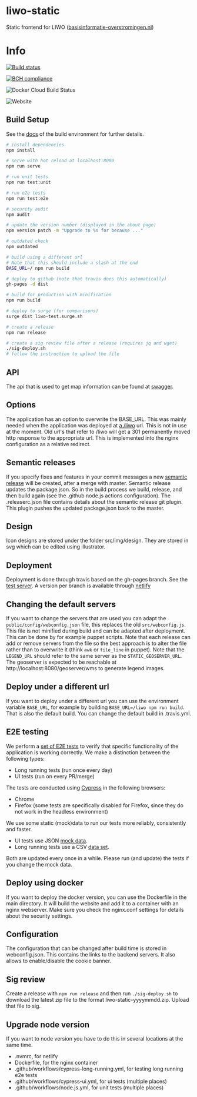 # liwo-static
Static frontend for LIWO ([basisinformatie-overstromingen.nl](https://basisinformatie-overstromingen.nl))

# Info
[![Build status](https://github.com/Deltares/liwo-static/actions/workflows/node.js.yml/badge.svg)](https://github.com/Deltares/liwo-static/actions/workflows/node.js.yml)

[![BCH compliance](https://bettercodehub.com/edge/badge/Deltares/liwo-static?branch=master)](https://bettercodehub.com/)

![Docker Cloud Build Status](https://img.shields.io/docker/cloud/build/deltares/liwo-static)

![Website](https://img.shields.io/website?url=https%3A%2F%2Fbasisinformatie-overstromingen.nl)

## Build Setup
See the [docs](https://github.com/vuejs/vue-cli/blob/dev/docs/README.md) of the build environment for further details.

``` bash
# install dependencies
npm install

# serve with hot reload at localhost:8080
npm run serve

# run unit tests
npm run test:unit

# run e2e tests
npm run test:e2e

# security audit
npm audit

# update the version number (displayed in the about page)
npm version patch -m "Upgrade to %s for because ..."

# outdated check
npm outdated

# build using a different url
# Note that this should include a slash at the end
BASE_URL=/ npm run build

# deploy to github (note that travis does this automatically)
gh-pages -d dist

# build for production with minification
npm run build

# deploy to surge (for comparisons)
surge dist liwo-test.surge.sh

# create a release
npm run release

# create a sig review file after a release (requires jq and wget)
./sig-deploy.sh
# follow the instruction to upload the file
```

## API
The api that is used to get map information can be found at [swagger](https://app.swaggerhub.com/apis/openearth/basisinformatie-overstromingen.nl).

## Options
The application has an option to overwrite the BASE_URL. This was mainly needed when the application was deployed at [a /liwo](https://basisinformatie-overstromingen.nl/liwo) url. This is not in use at the moment. Old url's that refer to /liwo will get a 301 permanently moved http response to the appropriate url. This is implemented into the nginx configuration as a relative redirect.


## Semantic releases
If you specify fixes and features in your commit messages a new [semantic release](https://github.com/semantic-release/semantic-release) will be created, after a merge with master. Semantic release updates the package.json. So in the build process we build, release, and then build again (see the .github node.js actions configuration). The .releaserc.json file contains details about the semantic release git plugin. This plugin pushes the updated package.json back to the master.

## Design
Icon designs are stored under the folder src/img/design. They are stored in svg which can be  edited using illustrator.

## Deployment
Deployment is done through travis based on the gh-pages branch. See the [test server](http://deltares.github.io/liwo-static).
A version per branch is available through [netlify](https://liwo-static.netlify.com)

## Changing the default servers
If you want to change the servers that are used you can adapt the `public/config/webconfig.json` file, this replaces the old `src/webconfig.js`. This file is not minified during build and can be adapted after deployment. This can be done by for example puppet scripts. Note that each release can add or remove servers from the file so the best approach is to alter the file rather than to overwrite it (think `awk` or `file_line` in puppet).  Note that the `LEGEND_URL` should refer to the same server as the `STATIC_GEOSERVER_URL`. The geoserver is expected to be reachable at http://localhost:8080/geoserver/wms to generate legend images.

## Deploy under a different url
If you want to deploy under a different url you can use the environment variable `BASE_URL`, for example by building `BASE_URL=/liwo npm run build`. That is also the default build. You can change the default build in .travis.yml.

## E2E testing
We perform a [set of E2E tests](https://github.com/Deltares/liwo-static/tree/master/tests/e2e/specs) to verify that specific functionality of the application is working correctly. We make a distinction between the following types:
- Long running tests (run once every day)
- UI tests (run on every PR/merge)

The tests are conducted using [Cypress](https://www.cypress.io/) in the following browsers:
- Chrome
- Firefox (some tests are specifically disabled for Firefox, since they do not work in the headless environment)

We use some static (mock)data to run our tests more reliably, consistently and faster.
- UI tests use JSON [mock data](https://github.com/Deltares/liwo-static/tree/master/tests/e2e/mock).
- Long running tests use a CSV [data set](https://github.com/Deltares/liwo-static/tree/master/tests/e2e/data).

Both are updated every once in a while. Please run (and update) the tests if you change the mock data.

## Deploy using docker
If you want to deploy the docker version, you can use the Dockerfile in the main directory. It will build the website and add it to a container with an nginx webserver. Make sure you check the nginx.conf settings for details about the security settings.

## Configuration
The configuration that can be changed after build time is stored in webconfig.json. This contains the links to the backend servers. It also allows to enable/disable the cookie banner.

## Sig review
Create a release with `npm run release` and then run `./sig-deploy.sh` to download the latest zip file to the format liwo-static-yyyymmdd.zip. Upload that file to sig.

## Upgrade node version
If you want to node version you have to do this in several locations at the same time.
- .nvmrc, for netlify
- Dockerfile, for the nginx container
- .github/workflows/cypress-long-running.yml, for testing long running e2e tests
- .github/workflows/cypress-ui.yml, for ui tests (multiple places)
- .github/workflows/node.js.yml, for unit tests (multiple places)
